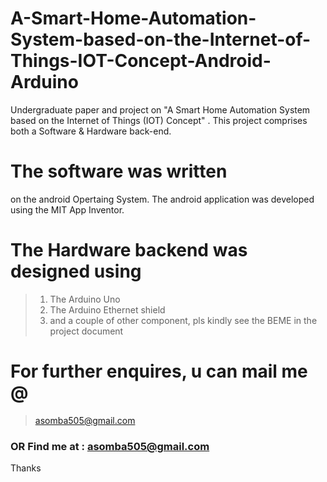 # A-Smart-Home-Automation-System-based-on-the-Internet-of-Things-IOT-Concept-Android-Arduino
Undergraduate paper and project on "A Smart Home Automation System based on the Internet of Things (IOT) Concept" . This project comprises both a Software & Hardware back-end.

# The software was written 
on the android Opertaing System. The android application was developed using the MIT App Inventor.

# The Hardware backend was designed using 
> 1. The Arduino Uno
> 2. The Arduino Ethernet shield
> 3. and a couple of other component, 
pls kindly see the BEME in the project document

# For further enquires, u can mail me @
>asomba505@gmail.com

### OR Find me at : asomba505@gmail.com

Thanks


 
